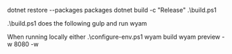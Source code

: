 dotnet restore --packages packages
dotnet build -c "Release"
.\build.ps1

.\build.ps1 does the following
gulp and run wyam

When running locally either
  .\configure-env.ps1
  wyam build
  wyam preview -w 8080 -w


